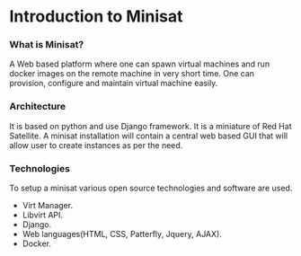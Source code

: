 # Introduction to Minisat

### What is Minisat?
A Web based platform where one can spawn virtual machines and run docker images on the remote machine in very short time.
One can provision, configure and maintain virtual machine easily.


### Architecture
It is based on python and use Django framework. It is a miniature of Red Hat Satellite. A minisat installation will contain a central web based GUI that will allow user to create instances as per the need.

### Technologies
To setup a minisat various open source technologies and software are used.
- Virt Manager.
- Libvirt API.
- Django.
- Web languages(HTML, CSS, Patterfly, Jquery, AJAX).
- Docker.


